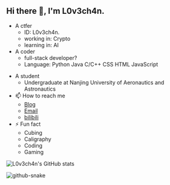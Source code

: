 ## Hi there 👋, I'm L0v3ch4n. 

- A ctfer
  - ID: L0v3ch4n.
  - working in: Crypto
  - learning in: AI
- A coder
  - full-stack developer?
  - Language:
     Python Java
     C/C++ CSS HTML JavaScript

 <!-- waka-box start -->
 <!-- waka-box end -->

- A student
  - Undergraduate at Nanjing University of Aeronautics and Astronautics
- 📫 How to reach me
  - [Blog](https://www.cnblogs.com/Lovechan)
  - [Email](mailto:lovechan@nuaa.edu.cn)
  - [bilibili](https://b23.tv/1Y5XwJk)
- ⚡ Fun fact
  - Cubing
  - Caligraphy
  - Coding
  - Gaming

![L0v3ch4n's GitHub stats](https://github-readme-stats.vercel.app/api?username=Cuber-Wei)

<picture>
  <source media="(prefers-color-scheme: dark)" srcset="https://github.com/Cuber-Wei/my-snk/raw/output/github-snake-dark.svg" />
  <source media="(prefers-color-scheme: light)" srcset="https://github.com/Cuber-Wei/my-snk/raw/output/github-snake.svg" />
  <img alt="github-snake" src="https://github.com/Cuber-Wei/my-snk/raw/output/github-snake.svg" />
</picture>
